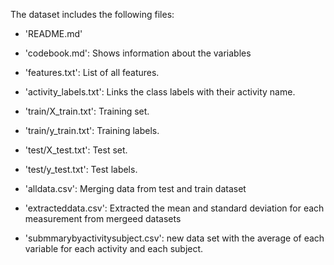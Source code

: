 The dataset includes the following files:


- 'README.md'

- 'codebook.md': Shows information about the variables

- 'features.txt': List of all features.

- 'activity_labels.txt': Links the class labels with their activity name.

- 'train/X_train.txt': Training set.

- 'train/y_train.txt': Training labels.

- 'test/X_test.txt': Test set.

- 'test/y_test.txt': Test labels.
- 'alldata.csv': Merging data from test and train dataset
- 'extracteddata.csv': Extracted the mean and standard deviation for each measurement from mergeed datasets
- 'submmarybyactivitysubject.csv': new data set with the average of each variable for each activity and each subject. 